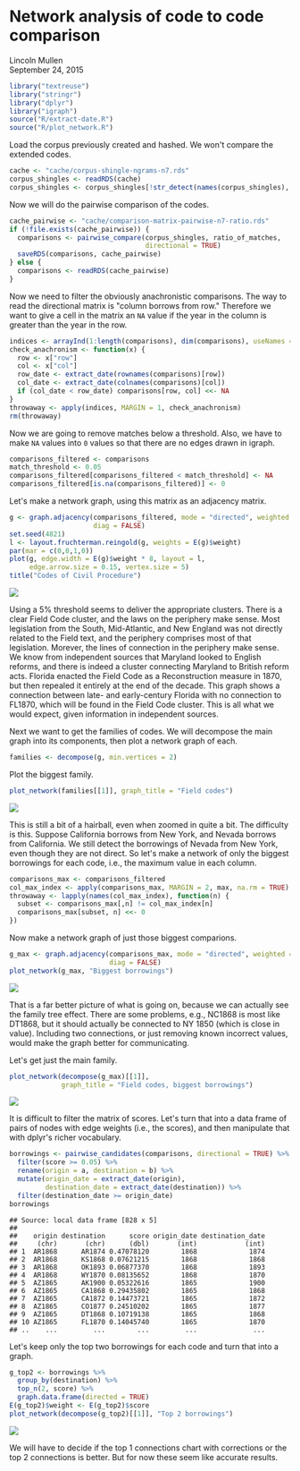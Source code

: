 # Network analysis of code to code comparison
Lincoln Mullen  
September 24, 2015  


```r
library("textreuse")
library("stringr")
library("dplyr")
library("igraph")
source("R/extract-date.R")
source("R/plot_network.R")
```

Load the corpus previously created and hashed. We won't compare the extended codes.


```r
cache <- "cache/corpus-shingle-ngrams-n7.rds"
corpus_shingles <- readRDS(cache)
corpus_shingles <- corpus_shingles[!str_detect(names(corpus_shingles), "extended")]
```

Now we will do the pairwise comparison of the codes.


```r
cache_pairwise <- "cache/comparison-matrix-pairwise-n7-ratio.rds"
if (!file.exists(cache_pairwise)) {
  comparisons <- pairwise_compare(corpus_shingles, ratio_of_matches,
                                  directional = TRUE)
  saveRDS(comparisons, cache_pairwise)
} else {
  comparisons <- readRDS(cache_pairwise)
}
```

Now we need to filter the obviously anachronistic comparisons. The way to read the directional matrix is "column borrows from row." Therefore we want to give a cell in the matrix an `NA` value if the year in the column is greater than the year in the row.


```r
indices <- arrayInd(1:length(comparisons), dim(comparisons), useNames = TRUE)
check_anachronism <- function(x) {
  row <- x["row"]
  col <- x["col"]
  row_date <- extract_date(rownames(comparisons)[row])
  col_date <- extract_date(colnames(comparisons)[col])
  if (col_date < row_date) comparisons[row, col] <<- NA
}
throwaway <- apply(indices, MARGIN = 1, check_anachronism)
rm(throwaway)
```

Now we are going to remove matches below a threshold. Also, we have to make `NA` values into `0` values so that there are no edges drawn in igraph.


```r
comparisons_filtered <- comparisons
match_threshold <- 0.05
comparisons_filtered[comparisons_filtered < match_threshold] <- NA
comparisons_filtered[is.na(comparisons_filtered)] <- 0
```

Let's make a network graph, using this matrix as an adjacency matrix.


```r
g <- graph.adjacency(comparisons_filtered, mode = "directed", weighted = TRUE,
                     diag = FALSE) 
set.seed(4821)
l <- layout.fruchterman.reingold(g, weights = E(g)$weight)
par(mar = c(0,0,1,0))
plot(g, edge.width = E(g)$weight * 8, layout = l,
     edge.arrow.size = 0.15, vertex.size = 5)
title("Codes of Civil Procedure")
```

![](014-network-analysis-code-to-code_files/figure-html/unnamed-chunk-6-1.png) 

Using a 5% threshold seems to deliver the appropriate clusters. There is a clear Field Code cluster, and the laws on the periphery make sense. Most legislation from the South, Mid-Atlantic, and New England was not directly related to the Field text, and the periphery comprises most of that legislation. Morever, the lines of connection in the periphery make sense. We know from independent sources that Maryland looked to English reforms, and there is indeed a cluster connecting Maryland to British reform acts. Florida enacted the Field Code as a Reconstruction measure in 1870, but then repealed it entirely at the end of the decade. This graph shows a connection between late- and early-century Florida with no connection to FL1870, which will be found in the Field Code cluster. This is all what we would expect, given information in independent sources.

Next we want to get the families of codes. We will decompose the main graph into its components, then plot a network graph of each. 


```r
families <- decompose(g, min.vertices = 2)
```

Plot the biggest family.


```r
plot_network(families[[1]], graph_title = "Field codes")
```

![](014-network-analysis-code-to-code_files/figure-html/unnamed-chunk-8-1.png) 

This is still a bit of a hairball, even when zoomed in quite a bit. The difficulty is this. Suppose California borrows from New York, and Nevada borrows from California. We still detect the borrowings of Nevada from New York, even though they are not direct. So let's make a network of only the biggest borrowings for each code, i.e., the maximum value in each column.


```r
comparisons_max <- comparisons_filtered
col_max_index <- apply(comparisons_max, MARGIN = 2, max, na.rm = TRUE)
throwaway <- lapply(names(col_max_index), function(n) {
  subset <- comparisons_max[,n] != col_max_index[n]
  comparisons_max[subset, n] <<- 0
})
```

Now make a network graph of just those biggest comparions.


```r
g_max <- graph.adjacency(comparisons_max, mode = "directed", weighted = TRUE,
                         diag = FALSE) 
plot_network(g_max, "Biggest borrowings")
```

![](014-network-analysis-code-to-code_files/figure-html/unnamed-chunk-10-1.png) 

That is a far better picture of what is going on, because we can actually see the family tree effect. There are some problems, e.g., NC1868 is most like DT1868, but it should actually be connected to NY 1850 (which is close in value). Including two connections, or just removing known incorrect values, would make the graph better for communicating.

Let's get just the main family.


```r
plot_network(decompose(g_max)[[1]],
             graph_title = "Field codes, biggest borrowings")
```

![](014-network-analysis-code-to-code_files/figure-html/unnamed-chunk-11-1.png) 

It is difficult to filter the matrix of scores. Let's turn that into a data frame of pairs of nodes with edge weights (i.e., the scores), and then manipulate that with dplyr's richer vocabulary.


```r
borrowings <- pairwise_candidates(comparisons, directional = TRUE) %>% 
  filter(score >= 0.05) %>% 
  rename(origin = a, destination = b) %>% 
  mutate(origin_date = extract_date(origin),
         destination_date = extract_date(destination)) %>% 
  filter(destination_date >= origin_date)
borrowings
```

```
## Source: local data frame [828 x 5]
## 
##    origin destination      score origin_date destination_date
##     (chr)       (chr)      (dbl)       (int)            (int)
## 1  AR1868      AR1874 0.47078120        1868             1874
## 2  AR1868      KS1868 0.07621215        1868             1868
## 3  AR1868      OK1893 0.06877370        1868             1893
## 4  AR1868      WY1870 0.08135652        1868             1870
## 5  AZ1865      AK1900 0.05322616        1865             1900
## 6  AZ1865      CA1868 0.29435802        1865             1868
## 7  AZ1865      CA1872 0.14473721        1865             1872
## 8  AZ1865      CO1877 0.24510202        1865             1877
## 9  AZ1865      DT1868 0.10719138        1865             1868
## 10 AZ1865      FL1870 0.14045740        1865             1870
## ..    ...         ...        ...         ...              ...
```

Let's keep only the top two borrowings for each code and turn that into a graph.


```r
g_top2 <- borrowings %>% 
  group_by(destination) %>% 
  top_n(2, score) %>% 
  graph.data.frame(directed = TRUE)
E(g_top2)$weight <- E(g_top2)$score
plot_network(decompose(g_top2)[[1]], "Top 2 borrowings")
```

![](014-network-analysis-code-to-code_files/figure-html/unnamed-chunk-13-1.png) 

We will have to decide if the top 1 connections chart with corrections or the top 2 connections is better. But for now these seem like accurate results.

